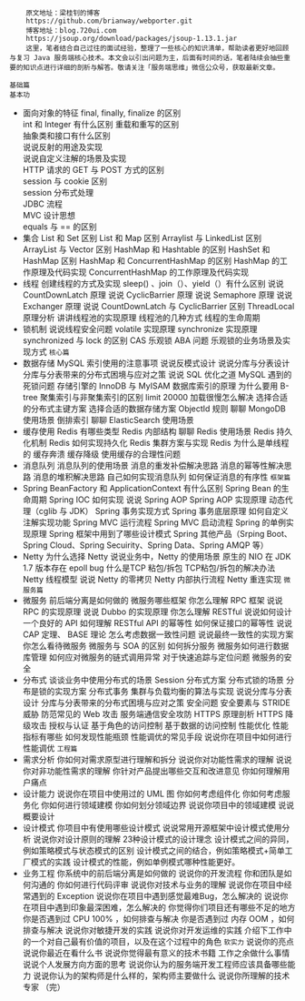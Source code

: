 	    原文地址：梁桂钊的博客
	    https://github.com/brianway/webporter.git
	    博客地址：blog.720ui.com
	    https://jsoup.org/download/packages/jsoup-1.13.1.jar
	    这里，笔者结合自己过往的面试经验，整理了一些核心的知识清单，帮助读者更好地回顾与复习 Java 服务端核心技术。本文会以引出问题为主，后面有时间的话，笔者陆续会抽些重要的知识点进行详细的剖析与解答。敬请关注「服务端思维」微信公众号，获取最新文章。
		
`基础篇`<br>
`基本功`
* 面向对象的特征
		final, finally, finalize 的区别  
		int 和 Integer 有什么区别 
		重载和重写的区别  
		抽象类和接口有什么区别  
	    	说说反射的用途及实现  
		说说自定义注解的场景及实现  
		HTTP 请求的 GET 与 POST 方式的区别  
		session 与 cookie 区别  
		session 分布式处理  
		JDBC 流程  
		MVC 设计思想  
		equals 与 == 的区别  
* 集合
		List 和 Set 区别
		List 和 Map 区别
		Arraylist 与 LinkedList 区别
		ArrayList 与 Vector 区别
		HashMap 和 Hashtable 的区别
		HashSet 和 HashMap 区别
		HashMap 和 ConcurrentHashMap 的区别
		HashMap 的工作原理及代码实现
		ConcurrentHashMap 的工作原理及代码实现
* 线程
		创建线程的方式及实现
		sleep() 、join（）、yield（）有什么区别
		说说 CountDownLatch 原理
		说说 CyclicBarrier 原理
		说说 Semaphore 原理
		说说 Exchanger 原理
		说说 CountDownLatch 与 CyclicBarrier 区别
		ThreadLocal 原理分析
		讲讲线程池的实现原理
		线程池的几种方式
		线程的生命周期
* 锁机制
		说说线程安全问题
		volatile 实现原理
		synchronize 实现原理
		synchronized 与 lock 的区别
		CAS 乐观锁
		ABA 问题
		乐观锁的业务场景及实现方式
`核心篇`
* 数据存储
		MySQL 索引使用的注意事项
		说说反模式设计
		说说分库与分表设计
		分库与分表带来的分布式困境与应对之策
		说说 SQL 优化之道
		MySQL 遇到的死锁问题
		存储引擎的 InnoDB 与 MyISAM
		数据库索引的原理
		为什么要用 B-tree
		聚集索引与非聚集索引的区别
		limit 20000 加载很慢怎么解决
		选择合适的分布式主键方案
		选择合适的数据存储方案
		ObjectId 规则
		聊聊 MongoDB 使用场景
		倒排索引
		聊聊 ElasticSearch 使用场景
* 缓存使用
		Redis 有哪些类型
		Redis 内部结构
		聊聊 Redis 使用场景
		Redis 持久化机制
		Redis 如何实现持久化
		Redis 集群方案与实现
		Redis 为什么是单线程的
		缓存奔溃
		缓存降级
		使用缓存的合理性问题
* 消息队列
		消息队列的使用场景
		消息的重发补偿解决思路
		消息的幂等性解决思路
		消息的堆积解决思路
		自己如何实现消息队列
		如何保证消息的有序性
`框架篇`
* Spring
		BeanFactory 和 ApplicationContext 有什么区别
		Spring Bean 的生命周期
		Spring IOC 如何实现
		说说 Spring AOP
		Spring AOP 实现原理
		动态代理（cglib 与 JDK）
		Spring 事务实现方式
		Spring 事务底层原理
		如何自定义注解实现功能
		Spring MVC 运行流程
		Spring MVC 启动流程
		Spring 的单例实现原理
		Spring 框架中用到了哪些设计模式
		Spring 其他产品（Srping Boot、Spring Cloud、Spring Secuirity、Spring Data、Spring AMQP 等）
* Netty
		为什么选择 Netty
		说说业务中，Netty 的使用场景
		原生的 NIO 在 JDK 1.7 版本存在 epoll bug
		什么是TCP 粘包/拆包
		TCP粘包/拆包的解决办法
		Netty 线程模型
		说说 Netty 的零拷贝
		Netty 内部执行流程
		Netty 重连实现
`微服务篇`
* 微服务
		前后端分离是如何做的
		微服务哪些框架
		你怎么理解 RPC 框架
		说说 RPC 的实现原理
		说说 Dubbo 的实现原理
		你怎么理解 RESTful
		说说如何设计一个良好的 API
		如何理解 RESTful API 的幂等性
		如何保证接口的幂等性
		说说 CAP 定理、 BASE 理论
		怎么考虑数据一致性问题
		说说最终一致性的实现方案
		你怎么看待微服务
		微服务与 SOA 的区别
		如何拆分服务
		微服务如何进行数据库管理
		如何应对微服务的链式调用异常
		对于快速追踪与定位问题
		微服务的安全
* 分布式
		谈谈业务中使用分布式的场景
		Session 分布式方案
		分布式锁的场景
		分布是锁的实现方案
		分布式事务
		集群与负载均衡的算法与实现
		说说分库与分表设计
		分库与分表带来的分布式困境与应对之策
		安全问题
		安全要素与 STRIDE 威胁
		防范常见的 Web 攻击
		服务端通信安全攻防
		HTTPS 原理剖析
		HTTPS 降级攻击
		授权与认证
		基于角色的访问控制
		基于数据的访问控制
		性能优化
		性能指标有哪些
		如何发现性能瓶颈
		性能调优的常见手段
		说说你在项目中如何进行性能调优
`工程篇`
* 需求分析
		你如何对需求原型进行理解和拆分
		说说你对功能性需求的理解
		说说你对非功能性需求的理解
		你针对产品提出哪些交互和改进意见
		你如何理解用户痛点
* 设计能力
		说说你在项目中使用过的 UML 图
		你如何考虑组件化
		你如何考虑服务化
		你如何进行领域建模
		你如何划分领域边界
		说说你项目中的领域建模
		说说概要设计
* 设计模式
		你项目中有使用哪些设计模式
		说说常用开源框架中设计模式使用分析
		说说你对设计原则的理解
		23种设计模式的设计理念
		设计模式之间的异同，例如策略模式与状态模式的区别
		设计模式之间的结合，例如策略模式+简单工厂模式的实践
		设计模式的性能，例如单例模式哪种性能更好。
* 业务工程
		你系统中的前后端分离是如何做的
		说说你的开发流程
		你和团队是如何沟通的
		你如何进行代码评审
		说说你对技术与业务的理解
		说说你在项目中经常遇到的 Exception
		说说你在项目中遇到感觉最难Bug，怎么解决的
		说说你在项目中遇到印象最深困难，怎么解决的
		你觉得你们项目还有哪些不足的地方
		你是否遇到过 CPU 100% ，如何排查与解决
		你是否遇到过 内存 OOM ，如何排查与解决
		说说你对敏捷开发的实践
		说说你对开发运维的实践
		介绍下工作中的一个对自己最有价值的项目，以及在这个过程中的角色
`软实力`
		说说你的亮点
		说说你最近在看什么书
		说说你觉得最有意义的技术书籍
		工作之余做什么事情
		说说个人发展方向方面的思考
		说说你认为的服务端开发工程师应该具备哪些能力
		说说你认为的架构师是什么样的，架构师主要做什么
		说说你所理解的技术专家
		（完）
